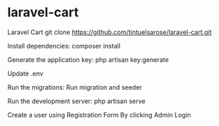 # laravel-cart
Laravel Cart
git clone https://github.com/tintuelsarose/laravel-cart.git

Install dependencies:
composer install

Generate the application key:
php artisan key:generate

Update .env

Run the migrations:
Run migration and seeder

Run the development server:
php artisan serve

Create a user using Registration Form By clicking Admin Login
